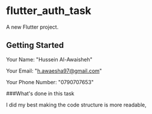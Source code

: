# flutter_auth_task

A new Flutter project.

## Getting Started

Your Name: "Hussein Al-Awaisheh"

Your Email: "h.awaesha97@gmail.com"

Your Phone Number: "0790707653"

###What's done in this task

I did my best making the code structure is more readable,

